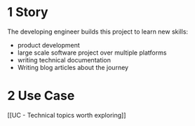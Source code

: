 # 1 Story
The developing engineer builds this project to learn new skills: 
- product development
- large scale software project over multiple platforms
- writing technical documentation
- Writing blog articles about the journey

# 2 Use Case
[[UC - Technical topics worth exploring]]